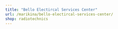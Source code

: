 ```yaml
---
title: "Bello Electircal Services Center"
url: /marikina/bello-electircal-services-center/
shop: radiotechnics
---
```

